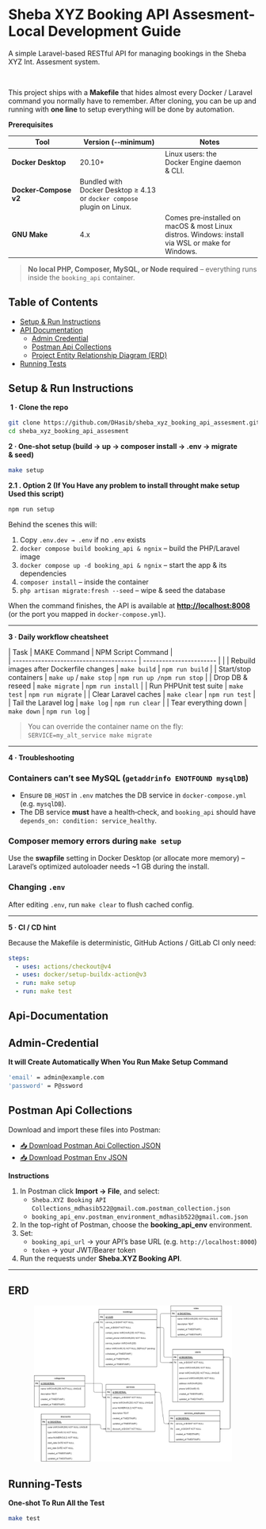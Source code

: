 # Sheba XYZ Booking API Assesment- Local Development Guide

A simple Laravel-based RESTful API for managing bookings in the Sheba XYZ Int. Assesment system.

 

This project ships with a **Makefile** that hides almost every Docker / Laravel command you normally have to remember. After cloning, you can be up and running with **one line** to setup everything will be done by automation.



**Prerequisites**

| Tool                  | Version (‑‑minimum)                                                         | Notes                                                                                            |
| --------------------- | --------------------------------------------------------------------------- | ------------------------------------------------------------------------------------------------ |
| **Docker Desktop**    | 20.10+                                                                      | Linux users: the Docker Engine daemon & CLI.                                                     |
| **Docker‑Compose v2** | Bundled with Docker Desktop ≥ 4.13 <br>or `docker compose` plugin on Linux. |                                                                                                  |
| **GNU Make**          | 4.x                                                                         | Comes pre‑installed on macOS & most Linux distros. Windows: install via WSL or make for Windows. |

> **No local PHP, Composer, MySQL, or Node required** – everything runs inside the `booking_api` container.



## Table of Contents

- [Setup & Run Instructions](#setup--run-instructions)  
- [API Documentation](#api-documentation)
  - [Admin Credential](#admin-credential) 
  - [Postman Api Collections](#postman-api-collections)
  - [Project Entity Relationship Diagram (ERD)](#erd)  
- [Running Tests](#running-tests)  


## Setup & Run Instructions

 **1 · Clone the repo**

```bash
git clone https://github.com/DHasib/sheba_xyz_booking_api_assesment.git
cd sheba_xyz_booking_api_assesment
```



**2 · One‑shot setup (build → up → composer install → .env → migrate & seed)**

```bash
make setup
```

**2.1 . Option 2 (If You Have any problem to install throught make setup Used this script)**

```bash
npm run setup
```

Behind the scenes this will:

1.  Copy `.env.dev → .env` if no `.env` exists
2. `docker compose build booking_api & ngnix` – build the PHP/Laravel image
3. `docker compose up -d booking_api & ngnix` – start the app & its dependencies
4. `composer install` – inside the container
5. `php artisan migrate:fresh --seed` – wipe & seed the database

When the command finishes, the API is available at **[http://localhost:8008](http://localhost:8008)** (or the port you mapped in `docker‑compose.yml`).

---

**3 · Daily workflow cheatsheet**

| Task                                    | MAKE Command            | NPM Script Command          |  
| --------------------------------------- | ----------------------- |                             |
| Rebuild images after Dockerfile changes | `make build`            |  `npm run build`            |
| Start/stop containers                   | `make up` / `make stop` |  `npm run up /npm run stop` |
| Drop DB & reseed                        | `make migrate`          |  `npm run install`          |
| Run PHPUnit test suite                  | `make test`             |  `npm run migrate`          |
| Clear Laravel caches                    | `make clear`            |  `npm run test`             |
| Tail the Laravel log                    | `make log`              |  `npm run clear`            |
| Tear everything down                    | `make down`             |  `npm run log`              |

> You can override the container name on the fly:<br>`SERVICE=my_alt_service make migrate`

---

**4 · Troubleshooting**

### Containers can’t see MySQL (`getaddrinfo ENOTFOUND mysqlDB`)

* Ensure `DB_HOST` in `.env` matches the DB service in `docker‑compose.yml` (e.g. `mysqlDB`).
* The DB service **must** have a health‑check, and `booking_api` should have `depends_on: condition: service_healthy`.

### Composer memory errors during `make setup`

Use the **swapfile** setting in Docker Desktop (or allocate more memory) – Laravel’s optimized autoloader needs \~1 GB during the install.

### Changing `.env`

After editing `.env`, run `make clear` to flush cached config.

---

**5 · CI / CD hint**

Because the Makefile is deterministic, GitHub Actions / GitLab CI only need:

```yaml
steps:
  - uses: actions/checkout@v4
  - uses: docker/setup-buildx-action@v3
  - run: make setup
  - run: make test
```


## Api-Documentation

## Admin-Credential

**It will Create Automatically When You Run Make Setup Command**

```bash
'email' = admin@example.com
'password' = P@ssword
```


## Postman Api Collections

Download and import these files into Postman:

- [📥 Download Postman Api Collection JSON](https://github.com/DHasib/sheba_xyz_booking_api_assesment/releases/download/postman_api_collections_and_env_v0.0.1/booking_api_env.postman_environment_mdhasib522@gmail.com.json)
- [📥 Download Postman Env JSON](https://github.com/DHasib/sheba_xyz_booking_api_assesment/releases/download/postman_api_collections_and_env_v0.0.1/Sheba.XYZ.Booking.API.Collections_mdhasib522@gmail.com.postman_collection.json)

**Instructions**

1. In Postman click **Import → File**, and select:
   - `Sheba.XYZ Booking API Collections_mdhasib522@gmail.com.postman_collection.json`  
   - `booking_api_env.postman_environment_mdhasib522@gmail.com.json`
2. In the top-right of Postman, choose the **booking_api_env** environment.
3. Set:
   - `booking_api_url` → your API’s base URL (e.g. `http://localhost:8000`)
   - `token` → your JWT/Bearer token  
4. Run the requests under **Sheba.XYZ Booking API**.

---


## ERD
<p align="center">
  <img
    src="https://raw.githubusercontent.com/DHasib/sheba_xyz_booking_api_assesment/main/Booking_ERD.png"
    width="400"
    alt="Project ERD"
  />
</p>



## Running-Tests

**One‑shot To Run All the Test**

```bash
make test
```

